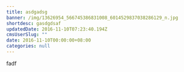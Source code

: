 ```yaml
---
title: asdgadsg
banner: /img/13626954_566745386831008_6014529837038286129_n.jpg
shortdesc: gasdgdsaf
updatedDate: 2016-11-10T07:23:40.194Z
cmsUserSlug: ""
date: 2016-11-10T00:00:00+08:00
categories: null
---
```


fadf